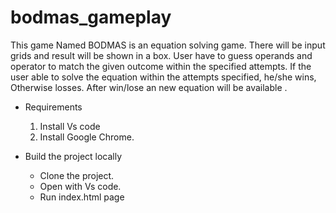 # bodmas_gameplay

This game Named BODMAS is an equation solving game. 
There will be input grids and result will be shown in a box.
User have to guess operands and operator to match the given outcome within the specified attempts. 
If the user able to solve the equation within the attempts specified, he/she wins, Otherwise losses.
After  win/lose an new equation will be available .


* Requirements
   1.  Install Vs code
   2.  Install Google Chrome.

* Build the project locally
    * Clone the project.
    * Open with Vs code.
    * Run index.html page



